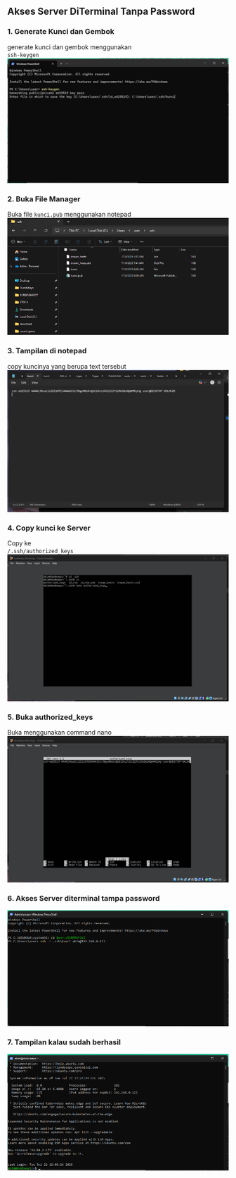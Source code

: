 ## Akses Server DiTerminal Tanpa Password

### 1. Generate Kunci dan Gembok

generate kunci dan gembok menggunakan  
`ssh-keygen`
![sshkeygen](scr/Foto-2-0.png)

### 2. Buka File Manager

Buka file `kunci.pub` menggunakan notepad
![kunci.pub di file manager](scr/Foto-2-1.png)

### 3. Tampilan di notepad

copy kuncinya yang berupa text tersebut
![tampilan di notepad](scr/Foto-2-2.png)

### 4. Copy kunci ke Server

Copy ke  
`/.ssh/authorized_keys`  
![copy ke server](scr/Foto-2-3.png)

### 5. Buka authorized_keys

Buka menggunakan command nano
![nano](scr/Foto-2-4.png)

### 6. Akses Server diterminal tampa password

![powershell](scr/Foto-2-5.png)

### 7. Tampilan kalau sudah berhasil

![ ](scr/Foto-2-6.png)
